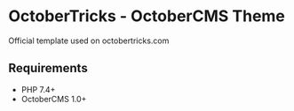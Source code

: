 OctoberTricks - OctoberCMS Theme
================================

Official template used on octobertricks.com


## Requirements

- PHP 7.4+
- OctoberCMS 1.0+
